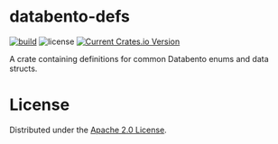 # databento-defs

[![build](https://github.com/databento/databento-defs/actions/workflows/build.yml/badge.svg)](https://github.com/databento/databento-defs/actions/workflows/build.yml)
![license](https://img.shields.io/github/license/databento/databento-defs?color=blue)
[![Current Crates.io Version](https://img.shields.io/crates/v/databento-defs.svg)](https://crates.io/crates/databento-defs)

A crate containing definitions for common Databento enums and data structs.

# License

Distributed under the [Apache 2.0 License](https://www.apache.org/licenses/LICENSE-2.0.html).
